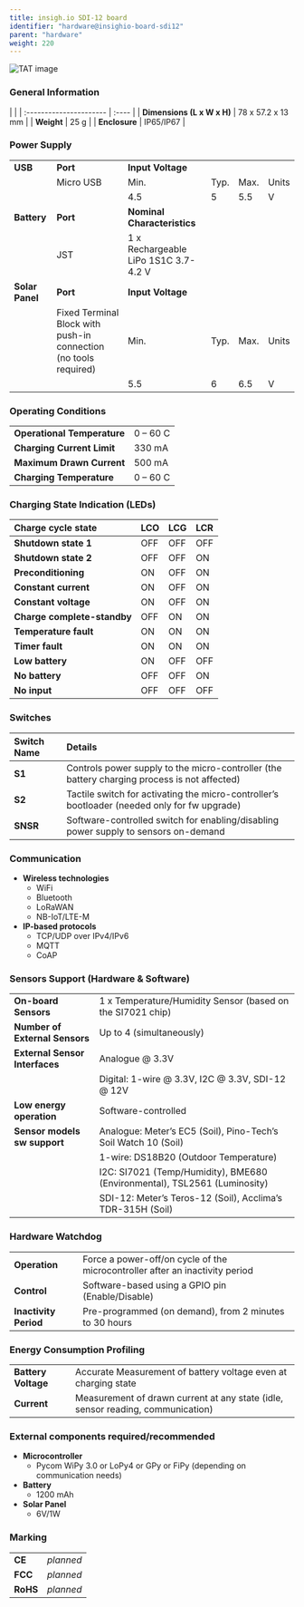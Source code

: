 ```yaml
---
title: insigh.io SDI-12 board
identifier: "hardware@insighio-board-sdi12"
parent: "hardware"
weight: 220
---
```



![TAT image](/images/deviceimages/board-sdi12.PNG?width=50pc)

### General Information

|       |
| :---------------------- | :---- |
| **Dimensions (L x W x H)** |	78 x 57.2 x 13 mm |
| **Weight**  |	25 g |
| **Enclosure** |	IP65/IP67 |

### Power Supply 

|       |                                                                  |              |             |             |             |
|---------------------|------------------------------------------------------------|-----------|-----------|-----------|-----------|
| **USB**                | **Port**                                                             | **Input Voltage**          |
|                    | Micro USB                                                        | Min. |	Typ. |	Max. |	Units                 |
|                    |                                                                  | 4.5 |	5 |	5.5 | 	V                          |
| **Battery** | **Port**                                                             | **Nominal Characteristics**              |
|                    | JST                                                              | 1 x Rechargeable LiPo 1S1C 3.7-4.2 V |
| **Solar Panel**        | **Port**                                                             | **Input Voltage**                        |
|                    | Fixed Terminal Block with push-in connection (no tools required) | Min. |	Typ. | Max. | Units                 |
|                    |                                                                  | 5.5 |	6	| 6.5	 | V                          |

### Operating Conditions

|      | |
| :---------------------- | :---- |
| **Operational Temperature** |	0 – 60 C | 
| **Charging Current Limit** |	330 mA |
| **Maximum Drawn Current** |	500 mA  | 
| **Charging Temperature** |	0 – 60 C |

### Charging State Indication (LEDs) 

| Charge cycle state       |      LCO   |   LCG |  LCR   |
| :--------------------| :----------------------------| :--------------------------------------| :---|
| **Shutdown state 1**	| OFF |	OFF	| OFF |
| **Shutdown state 2**	| OFF |	OFF	| ON |
| **Preconditioning**	| ON |	OFF	| ON |
| **Constant current**	| ON |	OFF	| ON |
| **Constant voltage**	| ON |	OFF	| ON |
| **Charge complete-standby**	| OFF |	ON	| ON |
| **Temperature fault**	| ON |	ON	| ON |
| **Timer fault**	| ON |	ON	| ON |
| **Low battery**	| ON |	OFF	| OFF |
| **No battery**	| OFF |	OFF	| ON |
| **No input**	| OFF |	OFF	| OFF |

### Switches

| Switch Name | Details |
| :------ | :----- |
| **S1** |	Controls power supply to the micro-controller (the battery charging process is not affected) |
| **S2** | 	Tactile switch for activating the micro-controller’s bootloader (needed only for fw upgrade) |
| **SNSR** |	Software-controlled switch for enabling/disabling power supply to sensors on-demand |

### Communication

* **Wireless technologies**
    * WiFi
    * Bluetooth
    * LoRaWAN
    * NB-IoT/LTE-M
* **IP-based protocols**
    * TCP/UDP over IPv4/IPv6
    * MQTT 
    * CoAP

### Sensors Support (Hardware & Software)

|      | |
| :---------------------- | :---- |
| **On-board Sensors** |	1 x Temperature/Humidity Sensor (based on the SI7021 chip) |
| **Number of External Sensors** | Up to 4 (simultaneously) |
| **External Sensor Interfaces** | Analogue @ 3.3V |
|  | Digital: 1-wire @ 3.3V, I2C @ 3.3V, SDI-12 @ 12V |
| **Low energy operation** | Software-controlled  |
| **Sensor models sw support** | Analogue: Meter’s EC5 (Soil), Pino-Tech’s Soil Watch 10 (Soil) |
|  | 1-wire: DS18B20 (Outdoor Temperature) |
|  | I2C: SI7021 (Temp/Humidity), BME680 (Environmental), TSL2561 (Luminosity) |
|  | SDI-12: Meter’s Teros-12 (Soil), Acclima’s TDR-315H (Soil) |

### Hardware Watchdog

|      | |
| :---------------------- | :---- |
| **Operation** | 	Force a power-off/on cycle of the microcontroller after an inactivity period |
| **Control** |	Software-based using a GPIO pin (Enable/Disable) |
| **Inactivity Period** |	Pre-programmed (on demand), from 2 minutes to 30 hours |

### Energy Consumption Profiling

|      | |
| :---------------------- | :---- |
| **Battery Voltage** |	Accurate Measurement of battery voltage even at charging state | 
| **Current** |	Measurement of drawn current at any state (idle, sensor reading, communication) |

### External components required/recommended 

* **Microcontroller**
    * Pycom WiPy 3.0 or LoPy4 or GPy or FiPy (depending on communication needs)
* **Battery**
    * 1200 mAh
* **Solar Panel** 
    * 6V/1W

### Marking

|      | |
| :---------------------- | :---- |
| **CE** | *planned* |
| **FCC** | *planned* |
| **RoHS** | *planned* |